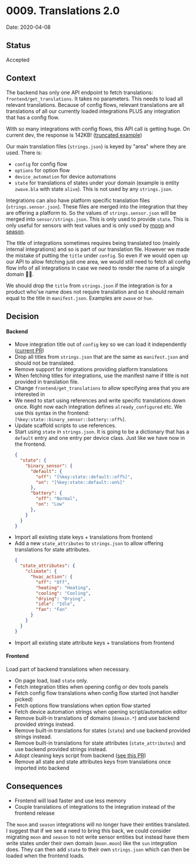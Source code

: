 # 0009. Translations 2.0

Date: 2020-04-08

## Status

Accepted

## Context

The backend has only one API endpoint to fetch translations: `frontend/get_translations`. It takes no parameters. This needs to load all relevant translations. Because of config flows, relevant translations are all translations of all our currently loaded integrations PLUS any integration that has a config flow.

With so many integrations with config flows, this API call is getting huge. On current dev, the response is 142KB! ([truncated example](https://hastebin.com/raw/aturojejez))

Our main translation files (`strings.json`) is keyed by "area" where they are used. There is:
- `config` for config flow
- `options` for option flow
- `device_automation` for device automations
- `state` for translations of states under your domain (example is entity `zwave.bla` with state `alive`). This is not used by any `strings.json`.

Integrations can also have platform specific translation files (`strings.sensor.json`). These files are merged into the integration that they are offering a platform to. So the values of `strings.sensor.json` will be merged into `sensor/strings.json`. This is only used to provide `state`. This is only useful for sensors with text values and is only used by [moon](https://github.com/home-assistant/core/blob/dev/homeassistant/components/moon/strings.sensor.json) and [season](https://github.com/home-assistant/core/blob/dev/homeassistant/components/season/strings.sensor.json). 

The title of integrations sometimes requires being translated too (mainly internal integrations) and so is part of our translation file. However we made the mistake of putting the `title` under `config`. So even if we would open up our API to allow fetching just one area, we would still need to fetch all config flow info of all integrations in case we need to render the name of a single domain 🤷‍♂.

We should drop the `title` from `strings.json` if the integration is for a product who'se name does not require translation and so it should remain equal to the title in `manifest.json`. Examples are `zwave` or `hue`. 

## Decision

#### Backend

- Move integration title out of `config` key so we can load it independently ([current PR](https://github.com/home-assistant/core/pull/33850))
- Drop all titles from `strings.json` that are the same as `manifest.json` and should not be translated.
- Remove support for integrations providing platform translations
- When fetching titles for integrations, use the manifest name if title is not provided in translation file.
- Change `frontend/get_translations` to allow specifying area that you are interested in
- We need to start using references and write specific translations down once. Right now each integration defines `already_configured` etc. We use this syntax in the frontend: `[%key:state::binary_sensor::battery::off%]`.
- Update scaffold scripts to use references.
- Start using `state` in `strings.json`. It is going to be a dictionary that has a `default` entry and one entry per device class. Just like we have now in the frontend.
    ```json
    {
      "state": {
        "binary_sensor": {
          "default": {
            "off": "[%key:state::default::off%]",
            "on": "[%key:state::default::on%]"
          },
          "battery": {
            "off": "Normal",
            "on": "Low"
          },
        }
      }
    }
    ```
- Import all existing state keys + translations from frontend
- Add a new `state_attributes` to `strings.json` to allow offering translations for state attributes.
  ```json
  {
    "state_attributes": {
      "climate": {
        "hvac_action": {
          "off": "Off",
          "heating": "Heating",
          "cooling": "Cooling",
          "drying": "Drying",
          "idle": "Idle",
          "fan": "Fan"
        }
      }
    }
  }
  ```
- Import all existing state attribute keys + translations from frontend

#### Frontend
Load part of backend translations when necessary.

- On page load, load `state` only.
- Fetch integration titles when opening config or dev tools panels
- Fetch config flow translations when config flow started (not handler picked)
- Fetch options flow translations when option flow started
- Fetch device automation strings when opening script/automation editor
- Remove built-in translations of domains (`domain.*`) and use backend provided strings instead.
- Remove built-in translations for states (`state`) and use backend provided strings instead.
- Remove built-in translations for state attributes (`state_attributes`) and use backend provided strings instead.
- Adopt cleaning keys script from backend ([see this PR](https://github.com/home-assistant/core/pull/33802))
- Remove all state and state attributes keys from translations once imported into backend

## Consequences

- Frontend will load faster and use less memory
- Couple translations of integrations to the integration instead of the frontend release

The `moon` and `season` integrations will no longer have their entities translated. I suggest that if we see a need to bring this back, we could consider migrating `moon` and `season` to not write sensor entities but instead have them write states under their own domain (`moon.moon`) like the `sun` integration does. They can then add `state` to their own `strings.json` which can then be loaded when the frontend loads.
